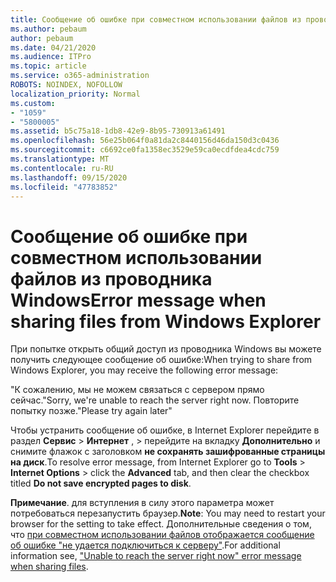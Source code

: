 ```yaml
---
title: Сообщение об ошибке при совместном использовании файлов из проводника Windows
ms.author: pebaum
author: pebaum
ms.date: 04/21/2020
ms.audience: ITPro
ms.topic: article
ms.service: o365-administration
ROBOTS: NOINDEX, NOFOLLOW
localization_priority: Normal
ms.custom:
- "1059"
- "5800005"
ms.assetid: b5c75a18-1db8-42e9-8b95-730913a61491
ms.openlocfilehash: 56e25b064f0a81da2c8440156d46da150d3c0436
ms.sourcegitcommit: c6692ce0fa1358ec3529e59ca0ecdfdea4cdc759
ms.translationtype: MT
ms.contentlocale: ru-RU
ms.lasthandoff: 09/15/2020
ms.locfileid: "47783852"
---
```

# <a name="error-message-when-sharing-files-from-windows-explorer"></a><span data-ttu-id="5d7ee-102">Сообщение об ошибке при совместном использовании файлов из проводника Windows</span><span class="sxs-lookup"><span data-stu-id="5d7ee-102">Error message when sharing files from Windows Explorer</span></span>

<span data-ttu-id="5d7ee-103">При попытке открыть общий доступ из проводника Windows вы можете получить следующее сообщение об ошибке:</span><span class="sxs-lookup"><span data-stu-id="5d7ee-103">When trying to share from Windows Explorer, you may receive the following error message:</span></span>
  
<span data-ttu-id="5d7ee-104">"К сожалению, мы не можем связаться с сервером прямо сейчас.</span><span class="sxs-lookup"><span data-stu-id="5d7ee-104">"Sorry, we're unable to reach the server right now.</span></span> <span data-ttu-id="5d7ee-105">Повторите попытку позже."</span><span class="sxs-lookup"><span data-stu-id="5d7ee-105">Please try again later"</span></span>
  
<span data-ttu-id="5d7ee-106">Чтобы устранить сообщение об ошибке, в Internet Explorer перейдите в раздел **Сервис** \> **Интернет** , \> перейдите на вкладку **Дополнительно** и снимите флажок с заголовком **не сохранять зашифрованные страницы на диск**.</span><span class="sxs-lookup"><span data-stu-id="5d7ee-106">To resolve error message, from Internet Explorer go to **Tools** \> **Internet Options** \> click the **Advanced** tab, and then clear the checkbox titled **Do not save encrypted pages to disk**.</span></span>
  
 <span data-ttu-id="5d7ee-107">**Примечание**. для вступления в силу этого параметра может потребоваться перезапустить браузер.</span><span class="sxs-lookup"><span data-stu-id="5d7ee-107">**Note**: You may need to restart your browser for the setting to take effect.</span></span> <span data-ttu-id="5d7ee-108">Дополнительные сведения о том, что [при совместном использовании файлов отображается сообщение об ошибке "не удается подключиться к серверу"](https://go.microsoft.com/fwlink/?linkid=2022914).</span><span class="sxs-lookup"><span data-stu-id="5d7ee-108">For additional information see, ["Unable to reach the server right now" error message when sharing files](https://go.microsoft.com/fwlink/?linkid=2022914).</span></span>
  
